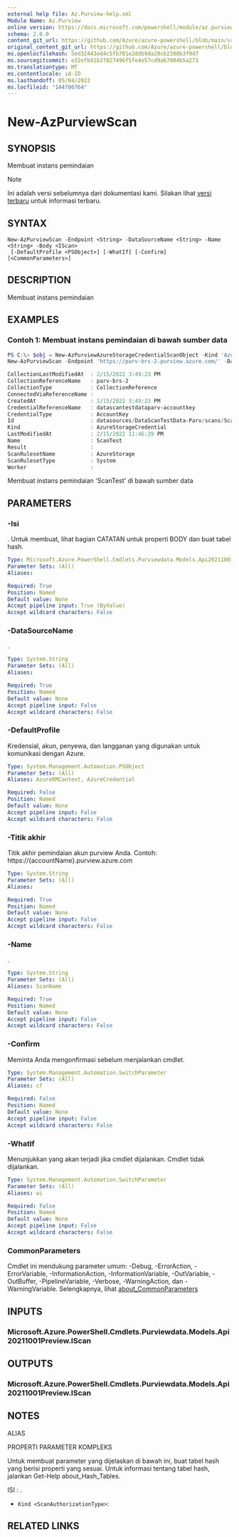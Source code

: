 ```yaml
---
external help file: Az.Purview-help.xml
Module Name: Az.Purview
online version: https://docs.microsoft.com/powershell/module/az.purview/new-azpurviewscan
schema: 2.0.0
content_git_url: https://github.com/Azure/azure-powershell/blob/main/src/Purview/Purview/help/New-AzPurviewScan.md
original_content_git_url: https://github.com/Azure/azure-powershell/blob/main/src/Purview/Purview/help/New-AzPurviewScan.md
ms.openlocfilehash: 5ed32443ed4c5fb701e2ddb9da20cb2308b3f9d7
ms.sourcegitcommit: e32efb81b37827496f5fe4e57cd9a67004b5a271
ms.translationtype: MT
ms.contentlocale: id-ID
ms.lasthandoff: 05/04/2022
ms.locfileid: "144706764"
---
```

# New-AzPurviewScan

## SYNOPSIS
Membuat instans pemindaian

> [!NOTE]
>Ini adalah versi sebelumnya dari dokumentasi kami. Silakan lihat [versi terbaru](/powershell/module/az.purview/new-azpurviewscan) untuk informasi terbaru.

## SYNTAX

```
New-AzPurviewScan -Endpoint <String> -DataSourceName <String> -Name <String> -Body <IScan>
 [-DefaultProfile <PSObject>] [-WhatIf] [-Confirm] [<CommonParameters>]
```

## DESCRIPTION
Membuat instans pemindaian

## EXAMPLES

### Contoh 1: Membuat instans pemindaian di bawah sumber data
```powershell
PS C:\> $obj = New-AzPurviewAzureStorageCredentialScanObject -Kind 'AzureStorageCredential' -CollectionReferenceName 'parv-brs-2' -CollectionType 'CollectionReference' -CredentialReferenceName 'datascantestdataparv-accountkey' -CredentialType 'AccountKey' -ScanRulesetName 'AzureStorage' -ScanRulesetType 'System'
New-AzPurviewScan -Endpoint 'https://parv-brs-2.purview.azure.com/' -DataSourceName 'DataScanTestData-Parv' -Name 'ScanTest' -Body $obj

CollectionLastModifiedAt  : 2/15/2022 3:49:23 PM
CollectionReferenceName   : parv-brs-2
CollectionType            : CollectionReference
ConnectedViaReferenceName :
CreatedAt                 : 2/15/2022 3:49:23 PM
CredentialReferenceName   : datascantestdataparv-accountkey
CredentialType            : AccountKey
Id                        : datasources/DataScanTestData-Parv/scans/ScanTest
Kind                      : AzureStorageCredential
LastModifiedAt            : 2/15/2022 11:46:29 PM
Name                      : ScanTest
Result                    :
ScanRulesetName           : AzureStorage
ScanRulesetType           : System
Worker                    :
```

Membuat instans pemindaian 'ScanTest' di bawah sumber data

## PARAMETERS

### -Isi
.
Untuk membuat, lihat bagian CATATAN untuk properti BODY dan buat tabel hash.

```yaml
Type: Microsoft.Azure.PowerShell.Cmdlets.Purviewdata.Models.Api20211001Preview.IScan
Parameter Sets: (All)
Aliases:

Required: True
Position: Named
Default value: None
Accept pipeline input: True (ByValue)
Accept wildcard characters: False
```

### -DataSourceName
.

```yaml
Type: System.String
Parameter Sets: (All)
Aliases:

Required: True
Position: Named
Default value: None
Accept pipeline input: False
Accept wildcard characters: False
```

### -DefaultProfile
Kredensial, akun, penyewa, dan langganan yang digunakan untuk komunikasi dengan Azure.

```yaml
Type: System.Management.Automation.PSObject
Parameter Sets: (All)
Aliases: AzureRMContext, AzureCredential

Required: False
Position: Named
Default value: None
Accept pipeline input: False
Accept wildcard characters: False
```

### -Titik akhir
Titik akhir pemindaian akun purview Anda.
Contoh: https://{accountName}.purview.azure.com

```yaml
Type: System.String
Parameter Sets: (All)
Aliases:

Required: True
Position: Named
Default value: None
Accept pipeline input: False
Accept wildcard characters: False
```

### -Name
.

```yaml
Type: System.String
Parameter Sets: (All)
Aliases: ScanName

Required: True
Position: Named
Default value: None
Accept pipeline input: False
Accept wildcard characters: False
```

### -Confirm
Meminta Anda mengonfirmasi sebelum menjalankan cmdlet.

```yaml
Type: System.Management.Automation.SwitchParameter
Parameter Sets: (All)
Aliases: cf

Required: False
Position: Named
Default value: None
Accept pipeline input: False
Accept wildcard characters: False
```

### -WhatIf
Menunjukkan yang akan terjadi jika cmdlet dijalankan.
Cmdlet tidak dijalankan.

```yaml
Type: System.Management.Automation.SwitchParameter
Parameter Sets: (All)
Aliases: wi

Required: False
Position: Named
Default value: None
Accept pipeline input: False
Accept wildcard characters: False
```

### CommonParameters
Cmdlet ini mendukung parameter umum: -Debug, -ErrorAction, -ErrorVariable, -InformationAction, -InformationVariable, -OutVariable, -OutBuffer, -PipelineVariable, -Verbose, -WarningAction, dan -WarningVariable. Selengkapnya, lihat [about_CommonParameters](http://go.microsoft.com/fwlink/?LinkID=113216)

## INPUTS

### Microsoft.Azure.PowerShell.Cmdlets.Purviewdata.Models.Api20211001Preview.IScan

## OUTPUTS

### Microsoft.Azure.PowerShell.Cmdlets.Purviewdata.Models.Api20211001Preview.IScan

## NOTES

ALIAS

PROPERTI PARAMETER KOMPLEKS

Untuk membuat parameter yang dijelaskan di bawah ini, buat tabel hash yang berisi properti yang sesuai. Untuk informasi tentang tabel hash, jalankan Get-Help about_Hash_Tables.


ISI <IScan>: .
  - `Kind <ScanAuthorizationType>`: 

## RELATED LINKS

